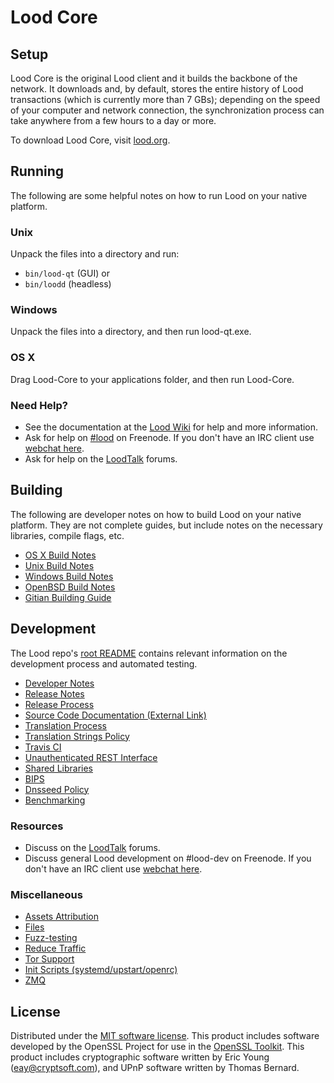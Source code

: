 Lood Core
=============

Setup
---------------------
Lood Core is the original Lood client and it builds the backbone of the network. It downloads and, by default, stores the entire history of Lood transactions (which is currently more than 7 GBs); depending on the speed of your computer and network connection, the synchronization process can take anywhere from a few hours to a day or more.

To download Lood Core, visit [lood.org](https://lood.org).

Running
---------------------
The following are some helpful notes on how to run Lood on your native platform.

### Unix

Unpack the files into a directory and run:

- `bin/lood-qt` (GUI) or
- `bin/loodd` (headless)

### Windows

Unpack the files into a directory, and then run lood-qt.exe.

### OS X

Drag Lood-Core to your applications folder, and then run Lood-Core.

### Need Help?

* See the documentation at the [Lood Wiki](https://lood.info/)
for help and more information.
* Ask for help on [#lood](http://webchat.freenode.net?channels=lood) on Freenode. If you don't have an IRC client use [webchat here](http://webchat.freenode.net?channels=lood).
* Ask for help on the [LoodTalk](https://loodtalk.io/) forums.

Building
---------------------
The following are developer notes on how to build Lood on your native platform. They are not complete guides, but include notes on the necessary libraries, compile flags, etc.

- [OS X Build Notes](build-osx.md)
- [Unix Build Notes](build-unix.md)
- [Windows Build Notes](build-windows.md)
- [OpenBSD Build Notes](build-openbsd.md)
- [Gitian Building Guide](gitian-building.md)

Development
---------------------
The Lood repo's [root README](/README.md) contains relevant information on the development process and automated testing.

- [Developer Notes](developer-notes.md)
- [Release Notes](release-notes.md)
- [Release Process](release-process.md)
- [Source Code Documentation (External Link)](https://dev.visucore.com/lood/doxygen/)
- [Translation Process](translation_process.md)
- [Translation Strings Policy](translation_strings_policy.md)
- [Travis CI](travis-ci.md)
- [Unauthenticated REST Interface](REST-interface.md)
- [Shared Libraries](shared-libraries.md)
- [BIPS](bips.md)
- [Dnsseed Policy](dnsseed-policy.md)
- [Benchmarking](benchmarking.md)

### Resources
* Discuss on the [LoodTalk](https://loodtalk.io/) forums.
* Discuss general Lood development on #lood-dev on Freenode. If you don't have an IRC client use [webchat here](http://webchat.freenode.net/?channels=lood-dev).

### Miscellaneous
- [Assets Attribution](assets-attribution.md)
- [Files](files.md)
- [Fuzz-testing](fuzzing.md)
- [Reduce Traffic](reduce-traffic.md)
- [Tor Support](tor.md)
- [Init Scripts (systemd/upstart/openrc)](init.md)
- [ZMQ](zmq.md)

License
---------------------
Distributed under the [MIT software license](/COPYING).
This product includes software developed by the OpenSSL Project for use in the [OpenSSL Toolkit](https://www.openssl.org/). This product includes
cryptographic software written by Eric Young ([eay@cryptsoft.com](mailto:eay@cryptsoft.com)), and UPnP software written by Thomas Bernard.
